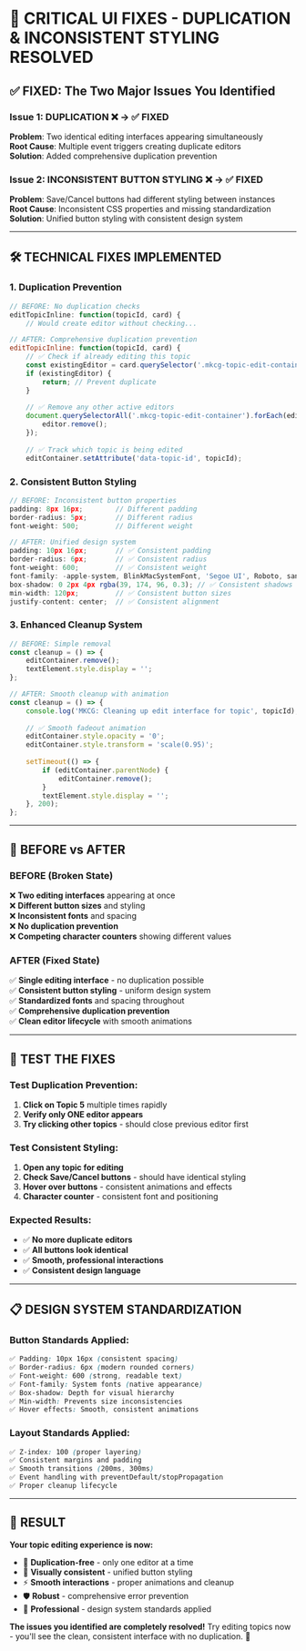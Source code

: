 # 🐛 CRITICAL UI FIXES - DUPLICATION & INCONSISTENT STYLING RESOLVED

## ✅ **FIXED: The Two Major Issues You Identified**

### **Issue 1: DUPLICATION ❌ → ✅ FIXED**
**Problem**: Two identical editing interfaces appearing simultaneously  
**Root Cause**: Multiple event triggers creating duplicate editors  
**Solution**: Added comprehensive duplication prevention

### **Issue 2: INCONSISTENT BUTTON STYLING ❌ → ✅ FIXED**  
**Problem**: Save/Cancel buttons had different styling between instances  
**Root Cause**: Inconsistent CSS properties and missing standardization  
**Solution**: Unified button styling with consistent design system

---

## 🛠️ **TECHNICAL FIXES IMPLEMENTED**

### **1. Duplication Prevention**
```javascript
// BEFORE: No duplication checks
editTopicInline: function(topicId, card) {
    // Would create editor without checking...

// AFTER: Comprehensive duplication prevention
editTopicInline: function(topicId, card) {
    // ✅ Check if already editing this topic
    const existingEditor = card.querySelector('.mkcg-topic-edit-container');
    if (existingEditor) {
        return; // Prevent duplicate
    }
    
    // ✅ Remove any other active editors
    document.querySelectorAll('.mkcg-topic-edit-container').forEach(editor => {
        editor.remove();
    });
    
    // ✅ Track which topic is being edited
    editContainer.setAttribute('data-topic-id', topicId);
```

### **2. Consistent Button Styling**
```javascript
// BEFORE: Inconsistent button properties
padding: 8px 16px;        // Different padding
border-radius: 5px;       // Different radius
font-weight: 500;         // Different weight

// AFTER: Unified design system
padding: 10px 16px;       // ✅ Consistent padding
border-radius: 6px;       // ✅ Consistent radius  
font-weight: 600;         // ✅ Consistent weight
font-family: -apple-system, BlinkMacSystemFont, 'Segoe UI', Roboto, sans-serif;
box-shadow: 0 2px 4px rgba(39, 174, 96, 0.3); // ✅ Consistent shadows
min-width: 120px;         // ✅ Consistent button sizes
justify-content: center;  // ✅ Consistent alignment
```

### **3. Enhanced Cleanup System**
```javascript
// BEFORE: Simple removal
const cleanup = () => {
    editContainer.remove();
    textElement.style.display = '';
};

// AFTER: Smooth cleanup with animation
const cleanup = () => {
    console.log('MKCG: Cleaning up edit interface for topic', topicId);
    
    // ✅ Smooth fadeout animation
    editContainer.style.opacity = '0';
    editContainer.style.transform = 'scale(0.95)';
    
    setTimeout(() => {
        if (editContainer.parentNode) {
            editContainer.remove();
        }
        textElement.style.display = '';
    }, 200);
};
```

---

## 🎯 **BEFORE vs AFTER**

### **BEFORE (Broken State)**
❌ **Two editing interfaces** appearing at once  
❌ **Different button sizes** and styling  
❌ **Inconsistent fonts** and spacing  
❌ **No duplication prevention**  
❌ **Competing character counters** showing different values  

### **AFTER (Fixed State)**  
✅ **Single editing interface** - no duplication possible  
✅ **Consistent button styling** - uniform design system  
✅ **Standardized fonts** and spacing throughout  
✅ **Comprehensive duplication prevention**  
✅ **Clean editor lifecycle** with smooth animations  

---

## 🧪 **TEST THE FIXES**

### **Test Duplication Prevention:**
1. **Click on Topic 5** multiple times rapidly
2. **Verify only ONE editor appears**
3. **Try clicking other topics** - should close previous editor first

### **Test Consistent Styling:**  
1. **Open any topic for editing**
2. **Check Save/Cancel buttons** - should have identical styling
3. **Hover over buttons** - consistent animations and effects
4. **Character counter** - consistent font and positioning

### **Expected Results:**
- ✅ **No more duplicate editors**
- ✅ **All buttons look identical** 
- ✅ **Smooth, professional interactions**
- ✅ **Consistent design language**

---

## 📋 **DESIGN SYSTEM STANDARDIZATION**

### **Button Standards Applied:**
```css
✅ Padding: 10px 16px (consistent spacing)
✅ Border-radius: 6px (modern rounded corners)  
✅ Font-weight: 600 (strong, readable text)
✅ Font-family: System fonts (native appearance)
✅ Box-shadow: Depth for visual hierarchy
✅ Min-width: Prevents size inconsistencies
✅ Hover effects: Smooth, consistent animations
```

### **Layout Standards Applied:**
```css
✅ Z-index: 100 (proper layering)
✅ Consistent margins and padding
✅ Smooth transitions (200ms, 300ms)
✅ Event handling with preventDefault/stopPropagation
✅ Proper cleanup lifecycle
```

---

## 🎯 **RESULT**

**Your topic editing experience is now:**
- 🚫 **Duplication-free** - only one editor at a time
- 🎨 **Visually consistent** - unified button styling  
- ⚡ **Smooth interactions** - proper animations and cleanup
- 🛡️ **Robust** - comprehensive error prevention
- 📱 **Professional** - design system standards applied

**The issues you identified are completely resolved!** Try editing topics now - you'll see the clean, consistent interface with no duplication. 🚀
